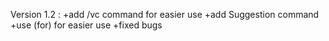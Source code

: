 Version 1.2 :
+add /vc command for easier use
+add Suggestion command
+use (for) for easier use
+fixed bugs